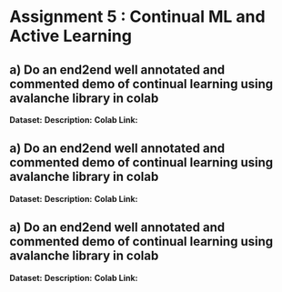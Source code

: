 <h1>Assignment 5 : Continual ML and Active Learning</h1>

<h2>a) Do an end2end well annotated and commented demo of continual learning using avalanche library in colab</h2>
<b>Dataset:</b>
<b>Description:</b>
<b>Colab Link:</b>



<h2>a) Do an end2end well annotated and commented demo of continual learning using avalanche library in colab</h2>
<b>Dataset:</b>
<b>Description:</b>
<b>Colab Link:</b>



<h2>a) Do an end2end well annotated and commented demo of continual learning using avalanche library in colab</h2>
<b>Dataset:</b>
<b>Description:</b>
<b>Colab Link:</b>

